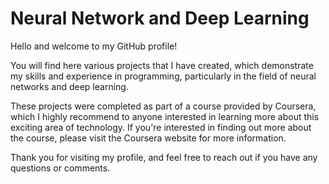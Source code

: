 # Neural Network and Deep Learning
Hello and welcome to my GitHub profile!

You will find here various projects that I have created, which demonstrate my skills and experience in programming, particularly in the field of neural networks and deep learning.

These projects were completed as part of a course provided by Coursera, which I highly recommend to anyone interested in learning more about this exciting area of technology. If you're interested in finding out more about the course, please visit the Coursera website for more information.

Thank you for visiting my profile, and feel free to reach out if you have any questions or comments.
